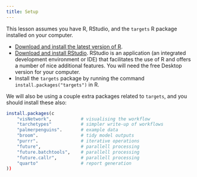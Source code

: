 ```yaml
---
title: Setup
---
```


This lesson assumes you have R, RStudio, and the `targets` R package installed on your computer.

- [Download and install the latest version of R](https://www.r-project.org/).
- [Download and install RStudio](https://www.rstudio.com/products/rstudio/download/#download). RStudio is an application (an integrated development environment or IDE) that facilitates the use of R and offers a number of nice additional features. You will need the free Desktop version for your computer.
- Install the `targets` package by running the command `install.packages("targets")` in R.

We will also be using a couple extra packages related to `targets`, and you should install these also:

```r
install.packages(c
    "visNetwork",           # visualising the workflow
    "tarchetypes"           # simpler write-up of workflows
    "palmerpenguins".       # example data
    "broom".                # tidy model outputs
    "purrr".                # iterative operations
    "future",               # parallell processing
    "future.batchtools",    # parallell processing
    "future.callr",         # parallell processing
    "quarto"                # report generation
))
```
